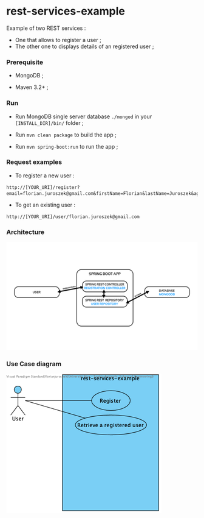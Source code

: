 # rest-services-example

Example of two REST services :

- One that allows to register a user ; 
- The other one to displays details of an registered user ;

### Prerequisite

- MongoDB ;

- Maven 3.2+ ;

### Run

- Run MongoDB single server database `./mongod` in your `[INSTALL_DIR]/bin/` folder ;

- Run `mvn clean package` to build the app ;

- Run `mvn spring-boot:run` to run the app ;

### Request examples

- To register a new user :

```
http://[YOUR_URI]/register?email=florian.juroszek@gmail.com&firstName=Florian&lastName=Juroszek&age=22&country=FRANCE
```

- To get an existing user : 

```
http://[YOUR_URI]/user/florian.juroszek@gmail.com
```

### Architecture 

![Architecture schema of the application](architecture.png)

### Use Case diagram

![Use case diagram](ucdiagram.png)
